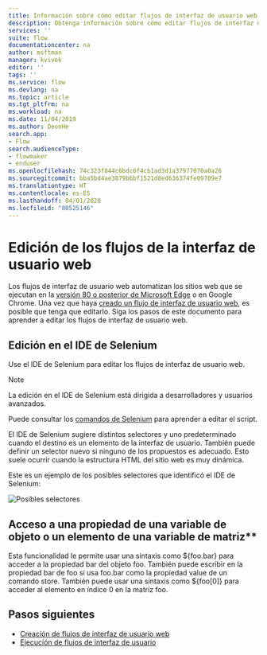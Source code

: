 ```yaml
---
title: Información sobre cómo editar flujos de interfaz de usuario web | Microsoft Docs
description: Obtenga información sobre cómo editar flujos de interfaz de usuario web.
services: ''
suite: flow
documentationcenter: na
author: msftman
manager: kvivek
editor: ''
tags: ''
ms.service: flow
ms.devlang: na
ms.topic: article
ms.tgt_pltfrm: na
ms.workload: na
ms.date: 11/04/2019
ms.author: DeonHe
search.app:
- Flow
search.audienceType:
- flowmaker
- enduser
ms.openlocfilehash: 74c323f844c6bdc0f4cb1ad3d1a37977070a0a26
ms.sourcegitcommit: bba5bd4ae3879b6bf1521d8ed636374fe09709e7
ms.translationtype: HT
ms.contentlocale: es-ES
ms.lasthandoff: 04/01/2020
ms.locfileid: "80525146"
---
```

# <a name="edit-web-ui-flows"></a>Edición de los flujos de la interfaz de usuario web

Los flujos de interfaz de usuario web automatizan los sitios web que se ejecutan en la [versión 80 o posterior de Microsoft Edge](https://www.microsoft.com/edge/) o en Google Chrome. Una vez que haya [creado un flujo de interfaz de usuario web](create-web.md), es posible que tenga que editarlo. Siga los pasos de este documento para aprender a editar los flujos de interfaz de usuario web.

## <a name="edit-in-selenium-ide"></a>Edición en el IDE de Selenium

Use el IDE de Selenium para editar los flujos de interfaz de usuario web.

>[!NOTE]
>La edición en el IDE de Selenium está dirigida a desarrolladores y usuarios avanzados.

Puede consultar los [comandos de Selenium](https://www.seleniumhq.org/selenium-ide/docs/en/api/commands/) para aprender a editar el script.

El IDE de Selenium sugiere distintos selectores y uno predeterminado cuando el destino es un elemento de la interfaz de usuario. También puede definir un selector nuevo si ninguno de los propuestos es adecuado. Esto suele ocurrir cuando la estructura HTML del sitio web es muy dinámica.

Este es un ejemplo de los posibles selectores que identificó el IDE de Selenium:

![Posibles selectores](../media/edit-web/possible-selectors.png "Posibles selectores")

## <a name="accessing-a-property-of-an-object-variable-or-item-of-an-array-variable"></a>Acceso a una propiedad de una variable de objeto o un elemento de una variable de matriz**

Esta funcionalidad le permite usar una sintaxis como \${foo.bar} para acceder a la propiedad bar del objeto foo. También puede escribir en la propiedad bar de foo si usa foo.bar como la propiedad value de un comando store. También puede usar una sintaxis como \${foo[0]} para acceder al elemento en índice 0 en la matriz foo.

## <a name="next-steps"></a>Pasos siguientes

- [Creación de flujos de interfaz de usuario web](create-web.md)
- [Ejecución de flujos de interfaz de usuario](run-ui-flow.md)
